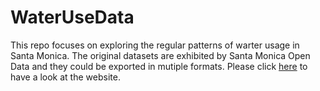 # WaterUseData

This repo focuses on exploring the regular patterns of warter usage in Santa Monica. The original datasets are exhibited by Santa Monica Open Data and they could be exported in mutiple formats. Please click [here](https://data.smgov.net/Public-Services/Water-Usage) to have a look at the website.

